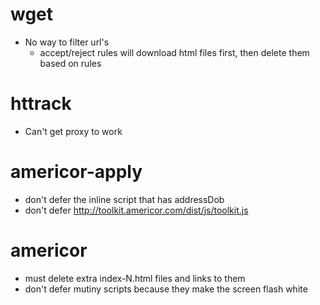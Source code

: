 # wget

- No way to filter url's
    - accept/reject rules will download html files first, then delete them based on rules

# httrack

- Can't get proxy to work

# americor-apply

- don't defer the inline script that has addressDob
- don't defer http://toolkit.americor.com/dist/js/toolkit.js

# americor

- must delete extra index-N.html files and links to them
- don't defer mutiny scripts because they make the screen flash white